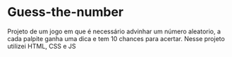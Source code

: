 # Guess-the-number
Projeto de um jogo em que é necessário advinhar um número aleatorio, a cada palpite ganha uma dica e tem 10 chances para acertar. Nesse projeto utilizei HTML, CSS e JS
